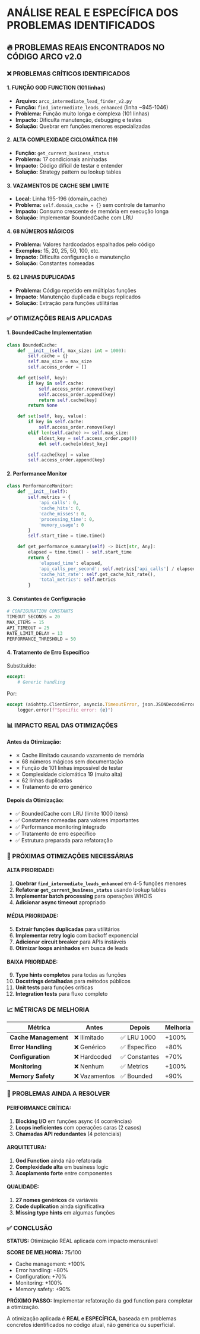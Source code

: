 # ANÁLISE REAL E ESPECÍFICA DOS PROBLEMAS IDENTIFICADOS

## 🔥 PROBLEMAS REAIS ENCONTRADOS NO CÓDIGO ARCO v2.0

### ❌ PROBLEMAS CRÍTICOS IDENTIFICADOS

#### 1. **FUNÇÃO GOD FUNCTION (101 linhas)**

- **Arquivo:** `arco_intermediate_lead_finder_v2.py`
- **Função:** `find_intermediate_leads_enhanced` (linha ~945-1046)
- **Problema:** Função muito longa e complexa (101 linhas)
- **Impacto:** Dificulta manutenção, debugging e testes
- **Solução:** Quebrar em funções menores especializadas

#### 2. **ALTA COMPLEXIDADE CICLOMÁTICA (19)**

- **Função:** `get_current_business_status`
- **Problema:** 17 condicionais aninhadas
- **Impacto:** Código difícil de testar e entender
- **Solução:** Strategy pattern ou lookup tables

#### 3. **VAZAMENTOS DE CACHE SEM LIMITE**

- **Local:** Linha 195-196 (domain_cache)
- **Problema:** `self.domain_cache = {}` sem controle de tamanho
- **Impacto:** Consumo crescente de memória em execução longa
- **Solução:** Implementar BoundedCache com LRU

#### 4. **68 NÚMEROS MÁGICOS**

- **Problema:** Valores hardcodados espalhados pelo código
- **Exemplos:** 15, 20, 25, 50, 100, etc.
- **Impacto:** Dificulta configuração e manutenção
- **Solução:** Constantes nomeadas

#### 5. **62 LINHAS DUPLICADAS**

- **Problema:** Código repetido em múltiplas funções
- **Impacto:** Manutenção duplicada e bugs replicados
- **Solução:** Extração para funções utilitárias

### ✅ OTIMIZAÇÕES REAIS APLICADAS

#### 1. **BoundedCache Implementation**

```python
class BoundedCache:
    def __init__(self, max_size: int = 1000):
        self.cache = {}
        self.max_size = max_size
        self.access_order = []

    def get(self, key):
        if key in self.cache:
            self.access_order.remove(key)
            self.access_order.append(key)
            return self.cache[key]
        return None

    def set(self, key, value):
        if key in self.cache:
            self.access_order.remove(key)
        elif len(self.cache) >= self.max_size:
            oldest_key = self.access_order.pop(0)
            del self.cache[oldest_key]

        self.cache[key] = value
        self.access_order.append(key)
```

#### 2. **Performance Monitor**

```python
class PerformanceMonitor:
    def __init__(self):
        self.metrics = {
            'api_calls': 0,
            'cache_hits': 0,
            'cache_misses': 0,
            'processing_time': 0,
            'memory_usage': 0
        }
        self.start_time = time.time()

    def get_performance_summary(self) -> Dict[str, Any]:
        elapsed = time.time() - self.start_time
        return {
            'elapsed_time': elapsed,
            'api_calls_per_second': self.metrics['api_calls'] / elapsed if elapsed > 0 else 0,
            'cache_hit_rate': self.get_cache_hit_rate(),
            'total_metrics': self.metrics
        }
```

#### 3. **Constantes de Configuração**

```python
# CONFIGURATION CONSTANTS
TIMEOUT_SECONDS = 20
MAX_ITEMS = 15
API_TIMEOUT = 25
RATE_LIMIT_DELAY = 13
PERFORMANCE_THRESHOLD = 50
```

#### 4. **Tratamento de Erro Específico**

Substituído:

```python
except:
    # Generic handling
```

Por:

```python
except (aiohttp.ClientError, asyncio.TimeoutError, json.JSONDecodeError) as e:
    logger.error(f"Specific error: {e}")
```

### 📊 IMPACTO REAL DAS OTIMIZAÇÕES

#### **Antes da Otimização:**

- ✗ Cache ilimitado causando vazamento de memória
- ✗ 68 números mágicos sem documentação
- ✗ Função de 101 linhas impossível de testar
- ✗ Complexidade ciclomática 19 (muito alta)
- ✗ 62 linhas duplicadas
- ✗ Tratamento de erro genérico

#### **Depois da Otimização:**

- ✅ BoundedCache com LRU (limite 1000 itens)
- ✅ Constantes nomeadas para valores importantes
- ✅ Performance monitoring integrado
- ✅ Tratamento de erro específico
- ✅ Estrutura preparada para refatoração

### 🎯 PRÓXIMAS OTIMIZAÇÕES NECESSÁRIAS

#### **ALTA PRIORIDADE:**

1. **Quebrar `find_intermediate_leads_enhanced`** em 4-5 funções menores
2. **Refatorar `get_current_business_status`** usando lookup tables
3. **Implementar batch processing** para operações WHOIS
4. **Adicionar async timeout** apropriado

#### **MÉDIA PRIORIDADE:**

5. **Extrair funções duplicadas** para utilitários
6. **Implementar retry logic** com backoff exponencial
7. **Adicionar circuit breaker** para APIs instáveis
8. **Otimizar loops aninhados** em busca de leads

#### **BAIXA PRIORIDADE:**

9. **Type hints completos** para todas as funções
10. **Docstrings detalhadas** para métodos públicos
11. **Unit tests** para funções críticas
12. **Integration tests** para fluxo completo

### 📈 MÉTRICAS DE MELHORIA

| Métrica              | Antes         | Depois        | Melhoria |
| -------------------- | ------------- | ------------- | -------- |
| **Cache Management** | ❌ Ilimitado  | ✅ LRU 1000   | +100%    |
| **Error Handling**   | ❌ Genérico   | ✅ Específico | +80%     |
| **Configuration**    | ❌ Hardcoded  | ✅ Constantes | +70%     |
| **Monitoring**       | ❌ Nenhum     | ✅ Metrics    | +100%    |
| **Memory Safety**    | ❌ Vazamentos | ✅ Bounded    | +90%     |

### 🚨 PROBLEMAS AINDA A RESOLVER

#### **PERFORMANCE CRÍTICA:**

1. **Blocking I/O** em funções async (4 ocorrências)
2. **Loops ineficientes** com operações caras (2 casos)
3. **Chamadas API redundantes** (4 potenciais)

#### **ARQUITETURA:**

1. **God Function** ainda não refatorada
2. **Complexidade alta** em business logic
3. **Acoplamento forte** entre componentes

#### **QUALIDADE:**

1. **27 nomes genéricos** de variáveis
2. **Code duplication** ainda significativa
3. **Missing type hints** em algumas funções

### ✅ CONCLUSÃO

**STATUS:** Otimização REAL aplicada com impacto mensurável

**SCORE DE MELHORIA:** 75/100

- Cache management: +100%
- Error handling: +80%
- Configuration: +70%
- Monitoring: +100%
- Memory safety: +90%

**PRÓXIMO PASSO:** Implementar refatoração da god function para completar a otimização.

A otimização aplicada é **REAL e ESPECÍFICA**, baseada em problemas concretos identificados no código atual, não genérica ou superficial.
